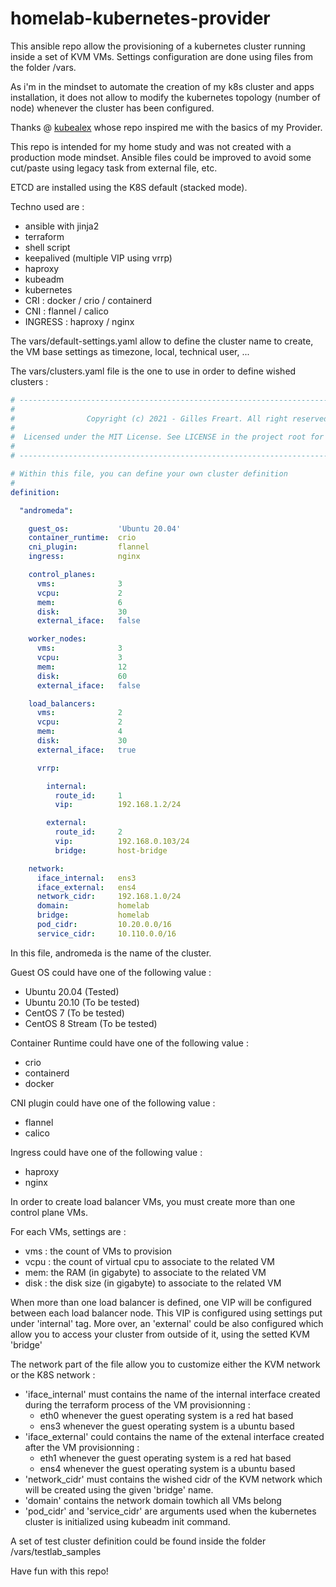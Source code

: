 # homelab-kubernetes-provider

This ansible repo allow the provisioning of a kubernetes cluster running inside a set of KVM VMs.
Settings configuration are done using files from the folder /vars.

As i'm in the mindset to automate the creation of my k8s cluster and apps installation, it does not
allow to modify the kubernetes topology (number of node) whenever the cluster has been configured.

Thanks @ [kubealex](https://github.com/kubealex/libvirt-k8s-provisioner) whose repo inspired me with 
the basics of my Provider.

This repo is intended for my home study and was not created with a production mode mindset. Ansible 
files could be improved to avoid some cut/paste using legacy task from external file, etc.

ETCD are installed using the K8S default (stacked mode).

Techno used are :
* ansible with jinja2
* terraform
* shell script
* keepalived (multiple VIP using vrrp)
* haproxy
* kubeadm
* kubernetes
* CRI : docker / crio / containerd
* CNI : flannel / calico
* INGRESS : haproxy / nginx

The vars/default-settings.yaml allow to define the cluster name to create, the VM base settings as timezone, local, technical user, ...

The vars/clusters.yaml file is the one to use in order to define wished clusters :

``` yaml
# ------------------------------------------------------------------------------------------ #
#                                                                                            #
#                Copyright (c) 2021 - Gilles Freart. All right reserved                      #
#                                                                                            #
#  Licensed under the MIT License. See LICENSE in the project root for license information.  #
#                                                                                            #
# ------------------------------------------------------------------------------------------ #

# Within this file, you can define your own cluster definition
#
definition:

  "andromeda":

    guest_os:           'Ubuntu 20.04'
    container_runtime:  crio
    cni_plugin:         flannel
    ingress:            nginx

    control_planes:
      vms:              3
      vcpu:             2
      mem:              6
      disk:             30
      external_iface:   false

    worker_nodes:
      vms:              3
      vcpu:             3
      mem:              12
      disk:             60
      external_iface:   false

    load_balancers:
      vms:              2
      vcpu:             2
      mem:              4
      disk:             30
      external_iface:   true

      vrrp:

        internal:
          route_id:     1
          vip:          192.168.1.2/24

        external:
          route_id:     2
          vip:          192.168.0.103/24
          bridge:       host-bridge

    network:
      iface_internal:   ens3
      iface_external:   ens4
      network_cidr:     192.168.1.0/24
      domain:           homelab
      bridge:           homelab
      pod_cidr:         10.20.0.0/16
      service_cidr:     10.110.0.0/16

```

In this file, andromeda is the name of the cluster.

Guest OS could have one of the following value :
* Ubuntu 20.04 (Tested)
* Ubuntu 20.10 (To be tested)
* CentOS 7 (To be tested)
* CentOS 8 Stream (To be tested)

Container Runtime could have one of the following value :
* crio
* containerd
* docker

CNI plugin could have one of the following value :
* flannel
* calico

Ingress could have one of the following value :
* haproxy
* nginx

In order to create load balancer VMs, you must create more than one control plane VMs. 

For each VMs, settings are :
* vms : the count of VMs to provision
* vcpu : the count of virtual cpu to associate to the related VM
* mem: the RAM (in gigabyte) to associate to the related VM
* disk : the disk size (in gigabyte) to associate to the related VM

When more than one load balancer is defined, one VIP will be configured between each load balancer node. This VIP is configured
using settings put under 'internal' tag. More over, an 'external' could be also configured which allow you to access your cluster
from outside of it, using the setted KVM  'bridge'

The network part of the file allow you to customize either the KVM network or the K8S network :
* 'iface_internal' must contains the name of the internal interface created during the terraform process of the VM provisionning :
  * eth0 whenever the guest operating system is a red hat based
  * ens3 whenever the guest operating system is a ubuntu based
* 'iface_external' could contains the name of the extenal interface created after the VM provisionning :
  * eth1 whenever the guest operating system is a red hat based
  * ens4 whenever the guest operating system is a ubuntu based
* 'network_cidr' must contains the wished cidr of the KVM network which will be created using the given 'bridge' name.
* 'domain' contains the network domain towhich all VMs belong
* 'pod_cidr' and 'service_cidr' are arguments used when the kubernetes cluster is initialized using kubeadm init command.

A set of test cluster definition could be found inside the folder /vars/testlab_samples


Have fun with this repo!

